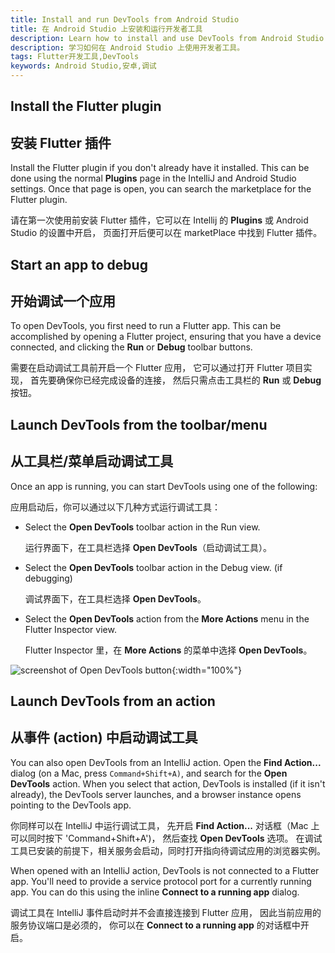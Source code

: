 ```yaml
---
title: Install and run DevTools from Android Studio
title: 在 Android Studio 上安装和运行开发者工具
description: Learn how to install and use DevTools from Android Studio.
description: 学习如何在 Android Studio 上使用开发者工具。
tags: Flutter开发工具,DevTools
keywords: Android Studio,安卓,调试
---
```


## Install the Flutter plugin

## 安装 Flutter 插件

Install the Flutter plugin if you don't already have it installed.
This can be done using the normal **Plugins** page in the IntelliJ
and Android Studio settings. Once that page is open,
you can search the marketplace for the Flutter plugin.

请在第一次使用前安装 Flutter 插件，它可以在 Intellij 的 **Plugins** 
或 Android Studio 的设置中开启，
页面打开后便可以在 marketPlace 中找到 Flutter 插件。

## Start an app to debug

## 开始调试一个应用

To open DevTools, you first need to run a Flutter app. 
This can be accomplished by opening a Flutter project,
ensuring that you have a device connected,
and clicking the **Run** or **Debug** toolbar buttons.

需要在启动调试工具前开启一个 Flutter 应用，
它可以通过打开 Flutter 项目实现，
首先要确保你已经完成设备的连接，
然后只需点击工具栏的 **Run** 或 **Debug** 按钮。

## Launch DevTools from the toolbar/menu

## 从工具栏/菜单启动调试工具

Once an app is running,
you can start DevTools using one of the following:

应用启动后，你可以通过以下几种方式运行调试工具：

* Select the **Open DevTools** toolbar action in the Run view.

  运行界面下，在工具栏选择 **Open DevTools**（启动调试工具）。
  
* Select the **Open DevTools** toolbar action in the Debug view.
  (if debugging)
  
  调试界面下，在工具栏选择 **Open DevTools**。
  
* Select the **Open DevTools** action from the **More Actions** 
  menu in the Flutter Inspector view.

  Flutter Inspector 里，在 **More Actions**
  的菜单中选择 **Open DevTools**。

![screenshot of Open DevTools button](/assets/images/docs/tools/devtools/android_studio_open_devtools.png){:width="100%"}

## Launch DevTools from an action

## 从事件 (action) 中启动调试工具

You can also open DevTools from an IntelliJ action.
Open the **Find Action...** dialog
(on a Mac, press `Command+Shift+A)`, and search for the
**Open DevTools** action. When you select that action,
DevTools is installed (if it isn't already), the DevTools server
launches, and a browser instance opens pointing to the DevTools app.

你同样可以在 IntelliJ 中运行调试工具，
先开启 **Find Action...** 对话框（Mac 上可以同时按下 'Command+Shift+A')，
然后查找 **Open DevTools** 选项。
在调试工具已安装的前提下，相关服务会启动，同时打开指向待调试应用的浏览器实例。

When opened with an IntelliJ action, DevTools is not connected
to a Flutter app. You'll need to provide a service protocol port
for a currently running app. You can do this using the inline
**Connect to a running app** dialog.

调试工具在 IntelliJ 事件启动时并不会直接连接到 Flutter 应用，
因此当前应用的服务协议端口是必须的，
你可以在 **Connect to a running app** 的对话框中开启。
